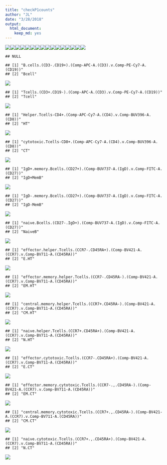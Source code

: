 ```yaml
---
title: "checkP1counts"
author: "JL"
date: "3/28/2018"
output: 
  html_document: 
    keep_md: yes
---
```










![](p1ChecksV3_files/figure-html/unnamed-chunk-2-1.png)<!-- -->![](p1ChecksV3_files/figure-html/unnamed-chunk-2-2.png)<!-- -->![](p1ChecksV3_files/figure-html/unnamed-chunk-2-3.png)<!-- -->![](p1ChecksV3_files/figure-html/unnamed-chunk-2-4.png)<!-- -->![](p1ChecksV3_files/figure-html/unnamed-chunk-2-5.png)<!-- -->![](p1ChecksV3_files/figure-html/unnamed-chunk-2-6.png)<!-- -->![](p1ChecksV3_files/figure-html/unnamed-chunk-2-7.png)<!-- -->![](p1ChecksV3_files/figure-html/unnamed-chunk-2-8.png)<!-- -->![](p1ChecksV3_files/figure-html/unnamed-chunk-2-9.png)<!-- -->![](p1ChecksV3_files/figure-html/unnamed-chunk-2-10.png)<!-- -->![](p1ChecksV3_files/figure-html/unnamed-chunk-2-11.png)<!-- -->![](p1ChecksV3_files/figure-html/unnamed-chunk-2-12.png)<!-- -->![](p1ChecksV3_files/figure-html/unnamed-chunk-2-13.png)<!-- -->![](p1ChecksV3_files/figure-html/unnamed-chunk-2-14.png)<!-- -->![](p1ChecksV3_files/figure-html/unnamed-chunk-2-15.png)<!-- -->![](p1ChecksV3_files/figure-html/unnamed-chunk-2-16.png)<!-- -->


<!--     interest=c("central.memory.helper.Tcells..CCR7..CD45RA....Comp.BV421.A..CCR7..v.Comp.BV711.A..CD45RA..", -->
<!-- "naive.helper.Tcells..CCR7..CD45RA....Comp.BV421.A..CCR7..v.Comp.BV711.A..CD45RA..", -->
<!-- "effector.helper.Tcells..CCR7..CD45RA....Comp.BV421.A..CCR7..v.Comp.BV711.A..CD45RA..", -->
<!-- "effector.memory.helper.Tcells..CCR7..CD45RA....Comp.BV421.A..CCR7..v.Comp.BV711.A..CD45RA..", -->
<!-- "central.memory.cytotoxic.Tcells..CCR7....CD45RA....Comp.BV421.A..CCR7..v.Comp.BV711.A..CD45RA..", -->
<!-- "naive.cytotoxic.Tcells..CCR7....CD45RA....Comp.BV421.A..CCR7..v.Comp.BV711.A..CD45RA..", -->
<!-- "effector.cytotoxic.Tcells...CCR7...CD45RA....Comp.BV421.A..CCR7..v.Comp.BV711.A..CD45RA..", -->
<!-- "effector.memory.cytotoxic.Tcells..CCR7....CD45RA....Comp.BV421.A..CCR7..v.Comp.BV711.A..CD45RA..") -->

<!--     for(inter in interest){ -->
<!--       print(paste(inter," HELPER")) -->
<!--       print(table(counts[,inter]<counts$Helper.Tcells.CD4...Comp.APC.Cy7.A..CD4..v.Comp.BUV396.A..CD8..,counts$HAS_MANUAL_WSP)) -->
<!--     print(paste(inter," Cyto")) -->
<!--      print(table(counts[,inter]<counts$cytotoxic.Tcells.CD8...Comp.APC.Cy7.A..CD4..v.Comp.BUV396.A..CD8..,counts$HAS_MANUAL_WSP)) -->

<!--     } -->


```
## NULL
```

```
## [1] "B.cells.(CD3-.CD19+).(Comp-APC-A.(CD3).v.Comp-PE-Cy7-A.(CD19))"
## [2] "Bcell"
```

![](p1ChecksV3_files/figure-html/sesstup-1.png)<!-- -->

```
## [1] "Tcells.(CD3+.CD19-).(Comp-APC-A.(CD3).v.Comp-PE-Cy7-A.(CD19))"
## [2] "Tcell"
```

![](p1ChecksV3_files/figure-html/sesstup-2.png)<!-- -->

```
## [1] "Helper.Tcells-CD4+.(Comp-APC-Cy7-A.(CD4).v.Comp-BUV396-A.(CD8))"
## [2] "HT"
```

![](p1ChecksV3_files/figure-html/sesstup-3.png)<!-- -->

```
## [1] "cytotoxic.Tcells-CD8+.(Comp-APC-Cy7-A.(CD4).v.Comp-BUV396-A.(CD8))"
## [2] "CT"
```

![](p1ChecksV3_files/figure-html/sesstup-4.png)<!-- -->

```
## [1] "IgD+.memory.Bcells.(CD27+).(Comp-BUV737-A.(IgD).v.Comp-FITC-A.(CD27))"
## [2] "IgD+MemB"
```

![](p1ChecksV3_files/figure-html/sesstup-5.png)<!-- -->

```
## [1] "IgD-.memory.Bcells.(CD27+).(Comp-BUV737-A.(IgD).v.Comp-FITC-A.(CD27))"
## [2] "IgD-MemB"
```

![](p1ChecksV3_files/figure-html/sesstup-6.png)<!-- -->

```
## [1] "naive.Bcells.(CD27-.IgD+).(Comp-BUV737-A.(IgD).v.Comp-FITC-A.(CD27))"
## [2] "NaiveB"
```

![](p1ChecksV3_files/figure-html/sesstup-7.png)<!-- -->

```
## [1] "effector.helper.Tcells.(CCR7-.CD45RA+).(Comp-BV421-A.(CCR7).v.Comp-BV711-A.(CD45RA))"
## [2] "E.HT"
```

![](p1ChecksV3_files/figure-html/sesstup-8.png)<!-- -->

```
## [1] "effector.memory.helper.Tcells.(CCR7-.CD45RA-).(Comp-BV421-A.(CCR7).v.Comp-BV711-A.(CD45RA))"
## [2] "EM.HT"
```

![](p1ChecksV3_files/figure-html/sesstup-9.png)<!-- -->

```
## [1] "central.memory.helper.Tcells.(CCR7+.CD45RA-).(Comp-BV421-A.(CCR7).v.Comp-BV711-A.(CD45RA))"
## [2] "CM.HT"
```

![](p1ChecksV3_files/figure-html/sesstup-10.png)<!-- -->

```
## [1] "naive.helper.Tcells.(CCR7+.CD45RA+).(Comp-BV421-A.(CCR7).v.Comp-BV711-A.(CD45RA))"
## [2] "N.HT"
```

![](p1ChecksV3_files/figure-html/sesstup-11.png)<!-- -->

```
## [1] "effector.cytotoxic.Tcells.(CCR7-.CD45RA+).(Comp-BV421-A.(CCR7).v.Comp-BV711-A.(CD45RA))"
## [2] "E.CT"
```

![](p1ChecksV3_files/figure-html/sesstup-12.png)<!-- -->

```
## [1] "effector.memory.cytotoxic.Tcells.(CCR7-.,.CD45RA-).(Comp-BV421-A.(CCR7).v.Comp-BV711-A.(CD45RA))"
## [2] "EM.CT"
```

![](p1ChecksV3_files/figure-html/sesstup-13.png)<!-- -->

```
## [1] "central.memory.cytotoxic.Tcells.(CCR7+.,.CD45RA-).(Comp-BV421-A.(CCR7).v.Comp-BV711-A.(CD45RA))"
## [2] "CM.CT"
```

![](p1ChecksV3_files/figure-html/sesstup-14.png)<!-- -->

```
## [1] "naive.cytotoxic.Tcells.(CCR7+.,.CD45RA+).(Comp-BV421-A.(CCR7).v.Comp-BV711-A.(CD45RA))"
## [2] "N.CT"
```

![](p1ChecksV3_files/figure-html/sesstup-15.png)<!-- -->

